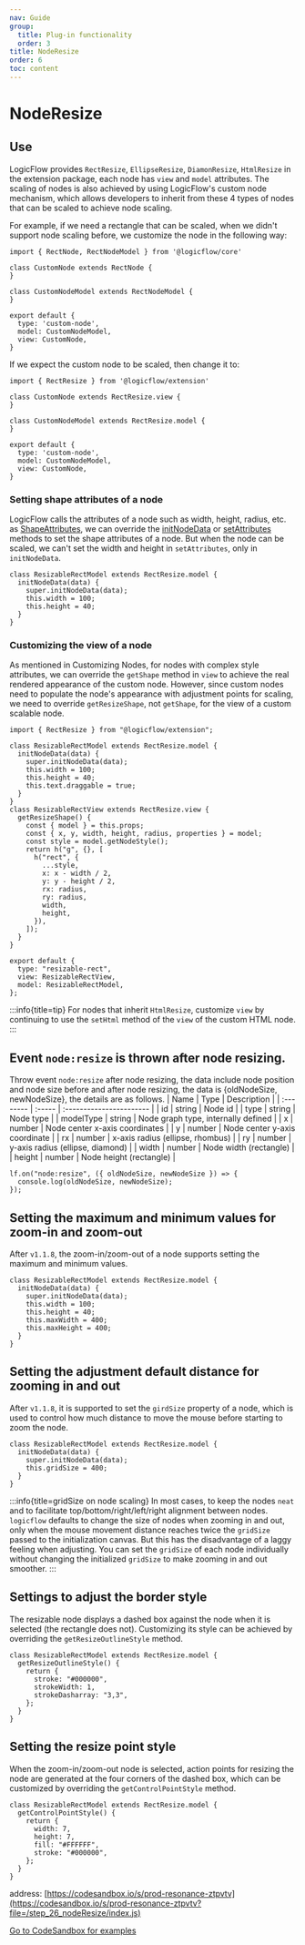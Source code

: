 ```yaml
---
nav: Guide
group:
  title: Plug-in functionality
  order: 3
title: NodeResize
order: 6
toc: content
---
```


# NodeResize

## Use

LogicFlow provides `RectResize`, `EllipseResize`, `DiamonResize`, `HtmlResize` in the extension package, each node has `view` and `model` attributes. The scaling of nodes is also achieved by using LogicFlow's custom node mechanism, which allows developers to inherit from these 4 types of nodes that can be scaled to achieve node scaling.

For example, if we need a rectangle that can be scaled, when we didn't support node scaling before, we customize the node in the following way:

```tsx | pure
import { RectNode, RectNodeModel } from '@logicflow/core'

class CustomNode extends RectNode {
}

class CustomNodeModel extends RectNodeModel {
}

export default {
  type: 'custom-node',
  model: CustomNodeModel,
  view: CustomNode,
}
```

If we expect the custom node to be scaled, then change it to:

```tsx | pure
import { RectResize } from '@logicflow/extension'

class CustomNode extends RectResize.view {
}

class CustomNodeModel extends RectResize.model {
}

export default {
  type: 'custom-node',
  model: CustomNodeModel,
  view: CustomNode,
}
```

### Setting shape attributes of a node

LogicFlow calls the attributes of a node such as width, height, radius, etc. as [ShapeAttributes](../../api/nodeModel.en.md#Shape-Attributes), we can override the [initNodeData](../../api/nodeModel.en.md#getoutlinestyle) or [ setAttributes](../../api/nodeModel.en.md#setattributes) methods to set the shape attributes of a node. But when the node can be scaled, we can't set the width and height in `setAttributes`, only in `initNodeData`.

```tsx | pure
class ResizableRectModel extends RectResize.model {
  initNodeData(data) {
    super.initNodeData(data);
    this.width = 100;
    this.height = 40;
  }
}
```

### Customizing the view of a node

As mentioned in Customizing Nodes, for nodes with complex style attributes, we can override the `getShape` method in `view` to achieve the real rendered appearance of the custom node. However, since custom nodes need to populate the node's appearance with adjustment points for scaling, we need to override `getResizeShape`, not `getShape`, for the view of a custom scalable node.

```tsx | pure
import { RectResize } from "@logicflow/extension";

class ResizableRectModel extends RectResize.model {
  initNodeData(data) {
    super.initNodeData(data);
    this.width = 100;
    this.height = 40;
    this.text.draggable = true;
  }
}
class ResizableRectView extends RectResize.view {
  getResizeShape() {
    const { model } = this.props;
    const { x, y, width, height, radius, properties } = model;
    const style = model.getNodeStyle();
    return h("g", {}, [
      h("rect", {
        ...style,
        x: x - width / 2,
        y: y - height / 2,
        rx: radius,
        ry: radius,
        width,
        height,
      }),
    ]);
  }
}

export default {
  type: "resizable-rect",
  view: ResizableRectView,
  model: ResizableRectModel,
};
```

:::info{title=tip}
For nodes that inherit `HtmlResize`, customize `view` by continuing to use the `setHtml` method of the `view` of the custom HTML node.
:::

## Event `node:resize` is thrown after node resizing.

Throw event `node:resize` after node resizing, the data include node position and node size before and after node resizing, the data is {oldNodeSize, newNodeSize}, the details are as follows.
| Name | Type | Description               |
| :-------- | :----- | :----------------------- |
| id        | string | Node id                  |
| type      | string | Node type           |
| modelType | string | Node graph type, internally defined |
| x         | number | Node center x-axis coordinates       |
| y         | number | Node center y-axis coordinate         |
| rx        | number | x-axis radius (ellipse, rhombus)      |
| ry        | number | y-axis radius (ellipse, diamond)    |
| width     | number | Node width (rectangle)              |
| height    | number | Node height (rectangle)              |

```tsx | pure
lf.on("node:resize", ({ oldNodeSize, newNodeSize }) => {
  console.log(oldNodeSize, newNodeSize);
});
```

## Setting the maximum and minimum values for zoom-in and zoom-out

After `v1.1.8`, the zoom-in/zoom-out of a node supports setting the maximum and minimum values.

```tsx | pure
class ResizableRectModel extends RectResize.model {
  initNodeData(data) {
    super.initNodeData(data);
    this.width = 100;
    this.height = 40;
    this.maxWidth = 400;
    this.maxHeight = 400;
  }
}
```

## Setting the adjustment default distance for zooming in and out

After `v1.1.8`, it is supported to set the `girdSize` property of a node, which is used to control how much distance to move the mouse before starting to zoom the node.

```tsx | pure
class ResizableRectModel extends RectResize.model {
  initNodeData(data) {
    super.initNodeData(data);
    this.gridSize = 400;
  }
}
```
:::info{title=gridSize on node scaling}
In most cases, to keep the nodes `neat` and to facilitate top/bottom/right/left/right alignment between nodes. `logicflow` defaults to change the size of nodes when zooming in and out, only when the mouse movement distance reaches twice the `gridSize` passed to the initialization canvas. But this has the disadvantage of a laggy feeling when adjusting. You can set the `gridSize` of each node individually without changing the initialized `gridSize` to make zooming in and out smoother.
:::

## Settings to adjust the border style

The resizable node displays a dashed box against the node when it is selected (the rectangle does not). Customizing its style can be achieved by overriding the `getResizeOutlineStyle` method.

```tsx | pure
class ResizableRectModel extends RectResize.model {
  getResizeOutlineStyle() {
    return {
      stroke: "#000000",
      strokeWidth: 1,
      strokeDasharray: "3,3",
    };
  }
}
```

## Setting the resize point style

When the zoom-in/zoom-out node is selected, action points for resizing the node are generated at the four corners of the dashed box, which can be customized by overriding the `getControlPointStyle` method.

```tsx | pure
class ResizableRectModel extends RectResize.model {
  getControlPointStyle() {
    return {
      width: 7,
      height: 7,
      fill: "#FFFFFF",
      stroke: "#000000",
    };
  }
}
```

address: [https://codesandbox.io/s/prod-resonance-ztpvtv](https://codesandbox.io/s/prod-resonance-ztpvtv?file=/step_26_nodeResize/index.js)

<a href="https://codesandbox.io/embed/prod-resonance-ztpvtv?fontsize=14&hidenavigation=1&theme=dark&view=preview" target="_blank"> Go to CodeSandbox for examples </a>
